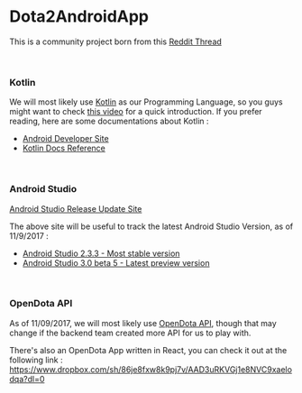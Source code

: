 # Dota2AndroidApp

This is a community project born from this [Reddit Thread](https://redd.it/6za0n3)

&nbsp;

### Kotlin

We will most likely use [Kotlin](http://kotlinlang.org/)  as our Programming Language, so you guys might want to check [this video](https://www.youtube.com/watch?v=H_oGi8uuDpA) for a quick introduction. If you prefer reading, here are some documentations about Kotlin : 

- [Android Developer Site](https://developer.android.com/kotlin/get-started.html)
- [Kotlin Docs Reference](https://kotlinlang.org/docs/reference/)

&nbsp;

### Android Studio

[Android Studio Release Update Site](https://androidstudio.googleblog.com/)

The above site will be useful to track the latest Android Studio Version, as of 11/9/2017 : 
- [Android Studio 2.3.3 - Most stable version](https://developer.android.com/studio/index.html)
- [Android Studio 3.0 beta 5 - Latest preview version](https://developer.android.com/studio/preview/index.html)

&nbsp;

### OpenDota API

As of 11/09/2017, we will most likely use [OpenDota API](https://docs.opendota.com/), though that may change if the backend team created more API for us to play with.

There's also an OpenDota App written in React, you can check it out at the following link  : https://www.dropbox.com/sh/86je8fxw8k9pj7v/AAD3uRKVGj1e8NVC9xaelodqa?dl=0


